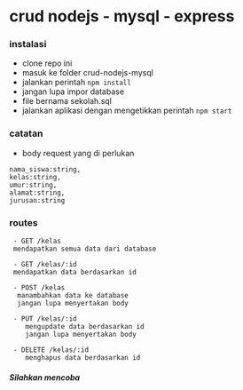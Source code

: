 # crud nodejs - mysql - express

### instalasi
 
 - clone repo ini
 - masuk ke folder crud-nodejs-mysql
 - jalankan perintah ``` npm install ```
 - jangan lupa impor database 
 - file bernama sekolah.sql
 - jalankan aplikasi dengan mengetikkan perintah ``` npm start ```

 ### catatan
 - body request yang di perlukan 
 ```
 nama_siswa:string,
 kelas:string,
 umur:string,
 alamat:string,
 jurusan:string

 ```


 ### routes
```
 - GET /kelas 
 mendapatkan semua data dari database
```
```
 - GET /kelas/:id 
 mendapatkan data berdasarkan id 
```

```
 - POST /kelas 
  manambahkan data ke database
  jangan lupa menyertakan body
```

```
 - PUT /kelas/:id
    mengupdate data berdasarkan id
    jangan lupa menyertakan body
```
```
 - DELETE /kelas/:id
    menghapus data berdasarkan id
```


##### Silahkan mencoba